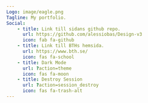 ```yaml
---
Logo: image/eagle.png
Tagline: My portfolio.
Social:
    - title: Link till sidans github repo.
      url: https://github.com/alessiobas/Design-v3
      icon: fab fa-github
    - title: Link till BTHs hemsida.
      url: https://www.bth.se/
      icon: fas fa-school
    - title: Dark Mode
      url: ?action=theme
      icon: fas fa-moon
    - title: Destroy Session
      url: ?action=session_destroy
      icon: fas fa-trash-alt
---
```

